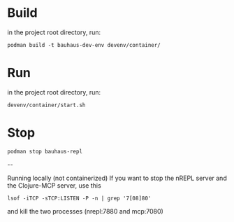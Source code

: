 # Build
in the project root directory, run:

```
podman build -t bauhaus-dev-env devenv/container/
```

# Run
in the project root directory, run:

```
devenv/container/start.sh
```

# Stop

```
podman stop bauhaus-repl
```



--

Running locally (not containerized)
If you want to stop the nREPL server and the Clojure-MCP server, use this

```
lsof -iTCP -sTCP:LISTEN -P -n | grep '7[08]80'
```

and kill the two processes (nrepl:7880 and mcp:7080)